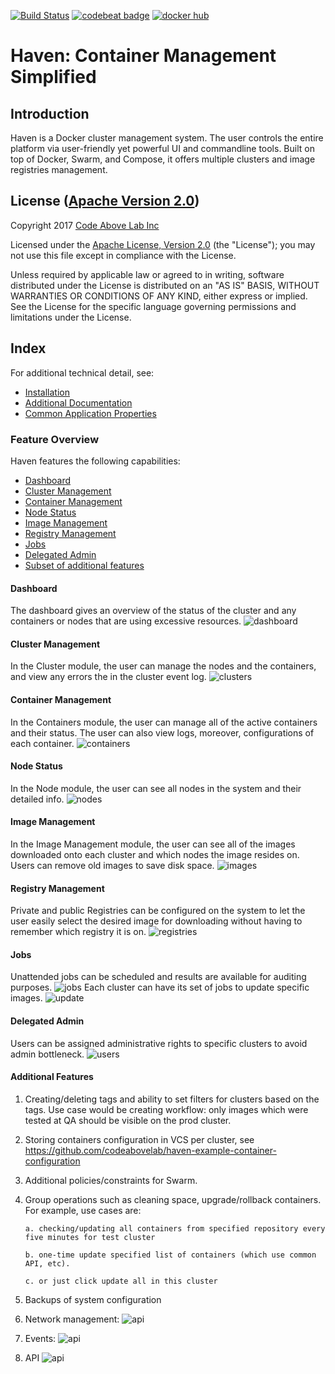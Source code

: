 [![Build Status](https://travis-ci.org/codeabovelab/haven-platform.svg?branch=master)](https://travis-ci.org/codeabovelab/haven-platform) [![codebeat badge](https://codebeat.co/badges/3c0e5ad9-8f24-4c41-bddc-2221a3b05f7b)](https://codebeat.co/projects/github-com-codeabovelab-haven-platform) [![docker hub](https://img.shields.io/docker/pulls/codeabovelab/cluster-manager.svg)](https://hub.docker.com/r/codeabovelab/cluster-manager/)

# Haven: Container Management Simplified
 
## Introduction
Haven is a Docker cluster management system. The user controls the entire platform via user-friendly yet powerful UI and 
commandline tools. Built on top of Docker, Swarm, and Compose, it offers multiple clusters and image registries management.

License ([Apache Version 2.0](http://www.apache.org/licenses/LICENSE-2.0))
-------
Copyright 2017 [Code Above Lab Inc](https://www.codeabovelab.com)

Licensed under the [Apache License, Version 2.0](http://www.apache.org/licenses/LICENSE-2.0) (the "License");
you may not use this file except in compliance with the License.

Unless required by applicable law or agreed to in writing, software
distributed under the License is distributed on an "AS IS" BASIS,
WITHOUT WARRANTIES OR CONDITIONS OF ANY KIND, either express or implied.
See the License for the specific language governing permissions and
limitations under the License.

## Index ##

For additional technical detail, see:

* [Installation](/doc/installation.md)
* [Additional Documentation](/doc/)
* [Common Application Properties](https://github.com/codeabovelab/haven-example-configuration/blob/master/cluster-manager.properties)

### Feature Overview

Haven features the following capabilities:

* [Dashboard](#dashboard)
* [Cluster Management](#cluster-management)
* [Container Management](#container-management)
* [Node Status](#node-status)
* [Image Management](#image-management)
* [Registry Management](#registry-management)
* [Jobs](#jobs)
* [Delegated Admin](#delegated-admin)
* [Subset of additional features](#subset-of-additional-features)

#### Dashboard
The dashboard gives an overview of the status of the cluster and any containers or nodes that are using excessive 
resources. 
![dashboard](https://raw.githubusercontent.com/codeabovelab/haven-platform/master/doc/img/dashboard.png)

#### Cluster Management
In the Cluster module, the user can manage the nodes and the containers, and view any errors the in the cluster event log.
![clusters](https://raw.githubusercontent.com/codeabovelab/haven-platform/master/doc/img/clusters.png)

#### Container Management
In the Containers module, the user can manage all of the active containers and their status. The user can also view logs,
moreover, configurations of each container.
![containers](https://raw.githubusercontent.com/codeabovelab/haven-platform/master/doc/img/containers.png)


#### Node Status
In the Node module, the user can see all nodes in the system and their detailed info.
![nodes](https://raw.githubusercontent.com/codeabovelab/haven-platform/master/doc/img/nodes.png)

#### Image Management
In the Image Management module, the user can see all of the images downloaded onto each cluster and which nodes the image 
resides on. Users can remove old images to save disk space.
![images](https://raw.githubusercontent.com/codeabovelab/haven-platform/master/doc/img/images.png)

#### Registry Management
Private and public Registries can be configured on the system to let the user easily select the desired image for downloading
without having to remember which registry it is on.
![registries](https://raw.githubusercontent.com/codeabovelab/haven-platform/master/doc/img/registries.png)


#### Jobs
Unattended jobs can be scheduled and results are available for auditing purposes.
![jobs](https://raw.githubusercontent.com/codeabovelab/haven-platform/master/doc/img/jobs.png)
Each cluster can have its set of jobs to update specific images. 
![update](https://raw.githubusercontent.com/codeabovelab/haven-platform/master/doc/img/update.png)

#### Delegated Admin
Users can be assigned administrative rights to specific clusters to avoid admin bottleneck.
![users](https://raw.githubusercontent.com/codeabovelab/haven-platform/master/doc/img/users.png)

#### Additional Features
1. Creating/deleting tags and ability to set filters for clusters based on the tags.  Use case would be  creating workflow: only images which were tested at QA should be visible on the prod cluster.
2. Storing containers configuration in VCS per cluster, see https://github.com/codeabovelab/haven-example-container-configuration
3. Additional policies/constraints for Swarm.
4. Group operations such as cleaning space, upgrade/rollback containers. For example,  use cases are:

       a. checking/updating all containers from specified repository every five minutes for test cluster
       
       b. one-time update specified list of containers (which use common API, etc).
       
       c. or just click update all in this cluster
5. Backups of system configuration
6. Network management:
![api](https://raw.githubusercontent.com/codeabovelab/haven-platform/master/doc/img/network.png)
7. Events:
![api](https://raw.githubusercontent.com/codeabovelab/haven-platform/master/doc/img/events.png)
8. API
![api](https://raw.githubusercontent.com/codeabovelab/haven-platform/master/doc/img/api.png)


